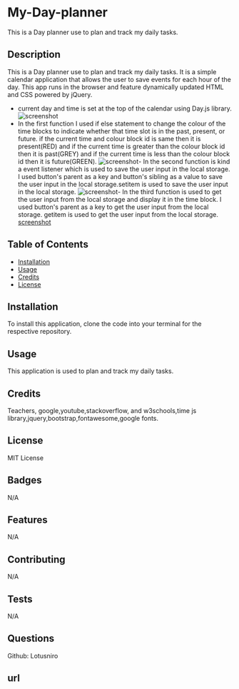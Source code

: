 # My-Day-planner
This is a Day planner use to plan and track my daily tasks.

## Description

This is a Day planner use to plan and track my daily tasks. It is a simple calendar application that allows the user to save events for each hour of the day. This app runs in the browser and feature dynamically updated HTML and CSS powered by jQuery.
- current day and time is set at the top of the calendar using Day.js library.
  ![screenshot
](https://github.com/Lotusniro/My-Day-planner/blob/main/screenshots/Screenshot%202024-01-19%20at%2019.16.10.png)
- In the first function I used if else statement to change the colour of the time blocks to indicate whether that time slot is in the past, present, or future. if the current time and colour block id is same then it is present(RED) and if the current time is greater than the colour block id then it is past(GREY) and if the current time is less than the colour block id then it is future(GREEN).
![screenshot
](https://github.com/Lotusniro/My-Day-planner/blob/main/screenshots/Screenshot%202024-01-19%20at%2019.16.18.png)- In the second function is kind a event listener which is used to save the user input in the local storage. I used button's parent as a key and button's sibling as a value to save the user input in the local storage.setitem is used to save the user input in the local storage.
![screenshot
](https://github.com/Lotusniro/My-Day-planner/blob/main/screenshots/Screenshot%202024-01-19%20at%2019.16.36.png)- In the third function is used to get the user input from the local storage and display it in the time block. I used button's parent as a key to get the user input from the local storage. getitem is used to get the user input from the local storage.
[screenshot
](https://github.com/Lotusniro/My-Day-planner/blob/main/screenshots/Screenshot%202024-01-19%20at%2019.16.42.png)
## Table of Contents

* [Installation](#installation)
* [Usage](#usage)
* [Credits](#credits)
* [License](#license)

## Installation

To install this application, clone the code into your terminal for the respective repository.

## Usage

This application is used to plan and track my daily tasks.

## Credits

Teachers, google,youtube,stackoverflow, and w3schools,time js library,jquery,bootstrap,fontawesome,google fonts.


## License

MIT License

## Badges

N/A

## Features

N/A

## Contributing

N/A

## Tests

N/A

## Questions

Github: Lotusniro

## url
